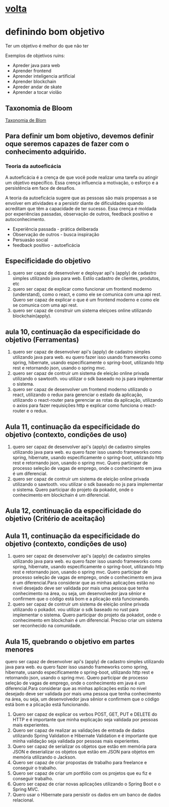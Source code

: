 # [volta](../readme.md)

# definindo bom objetivo

Ter um objetivo é melhor do que não ter

Exemplos de objetivos ruins:

* Apreder java para web
* Aprender frontend
* Aprender inteligencia artificial
* Aprender blockchain
* Apreder andar de skate
* Aprender a tocar violão


## Taxonomia de Bloom

[Taxonomia de Blom](Taxonomia%20de%20bloom's.md)

## Para definir um bom objetivo, devemos definir oque seremos capazes de fazer com o conhecimento adquirido.

### Teoria da autoeficácia

A autoeficácia é a crença de que você pode realizar uma tarefa ou atingir um objetivo específico. Essa crença influencia a motivação, o esforço e a persistência em face de desafios.

A teoria da autoeficácia sugere que as pessoas são mais propensas a se envolver em atividades e a persistir diante de dificuldades quando acreditam que têm a capacidade de ter sucesso. Essa crença é moldada por experiências passadas, observação de outros, feedback positivo e autoconhecimento.


* Experiência passada - prática deliberada
* Observação de outros - busca inspiração
* Persuasão social
* feedback positivo - autoeficácia


## Especificidade do objetivo

1. quero ser capaz de desenvolver e deployar api's (apply) de cadastro simples utilizando java para web. Estilo cadastro de clientes, produtos, etc
2. quero ser capaz de explicar como funcionar um frontend moderno (understand), como o react, e como ele se comunica com uma api rest. Quero ser capaz de explicar o que é um frontend moderno e como ele se comunica com uma api rest.
3. quero ser capaz de construir um sistema eleiçoes online utilizando blockchain(apply).

## aula 10, continuação da especificidade do objetivo (Ferramentas)

1. quero ser capaz de desenvolver api's (apply) de cadastro simples utilizando java para web. eu quero fazer isso usando frameworks como spring, hibernate, usando especificamente o spring-boot, utilizando http rest e retornando json, usando o spring mvc.
2. quero ser capaz de contruir um sistema de eleição online privada utilizando o sawtooth. vou utilizar o sdk baseado no js para implementar o sistema.
3. quero ser capaz de desenvolver um frontend moderno utilizando o react, utilizando o redux para gerenciar o estado da aplicação, utilizando o react-router para gerenciar as rotas da aplicação, utilizando o axios para fazer requisições http e explicar como funciona o react-router e o redux.


## Aula 11, continuação da especificidade do objetivo (contexto, condições de uso)

1. quero ser capaz de desenvolver api's (apply) de cadastro simples utilizando java para web. eu quero fazer isso usando frameworks como spring, hibernate, usando especificamente o spring-boot, utilizando http rest e retornando json, usando o spring mvc. Quero participar de processo seleção de vagas de emprego, onde o conhecimento em java é um diferencial.
2. quero ser capaz de contruir um sistema de eleição online privada utilizando o sawtooth. vou utilizar o sdk baseado no js para implementar o sistema. Quero participar do projeto da pokadot, onde o conhecimento em blockchain é um diferencial.


## Aula 12, continuação da especificidade do objetivo (Critério de aceitação)



## Aula 11, continuação da especificidade do objetivo (contexto, condições de uso)

1. quero ser capaz de desenvolver api's (apply) de cadastro simples utilizando java para web. eu quero fazer isso usando frameworks como spring, hibernate, usando especificamente o spring-boot, utilizando http rest e retornando json, usando o spring mvc. Quero participar de processo seleção de vagas de emprego, onde o conhecimento em java é um diferencial.Para considerar que as minhas aplicações estão no nivel desejado deve ser validada por mais uma pessoa que tenha conhecimento na área, ou seja, um desenvolvedor java sênior e confirmem que o código está bom e a plicação está funcionando.
2. quero ser capaz de contruir um sistema de eleição online privada utilizando o pokadot. vou utilizar o sdk baseado no rust para implementar o sistema. Quero participar do projeto da pokadot, onde o conhecimento em blockchain é um diferencial. Preciso criar um sistema ser reconhecido na comunidade.


## Aula 15, quebrando o objetivo em partes menores

quero ser capaz de desenvolver api's (apply) de cadastro simples utilizando java para web. eu quero fazer isso usando frameworks como spring, hibernate, usando especificamente o spring-boot, utilizando http rest e retornando json, usando o spring mvc. Quero participar de processo seleção de vagas de emprego, onde o conhecimento em java é um diferencial.Para considerar que as minhas aplicações estão no nivel desejado deve ser validada por mais uma pessoa que tenha conhecimento na área, ou seja, um desenvolvedor java sênior e confirmem que o código está bom e a plicação está funcionando.

1. Quero ser capaz de explicar os verbos POST, GET, PUT e DELETE do HTTP e é importante que minha explicação seja validada por pessoas mais experientes.
2. Quero ser capaz de realizar as validações de entrada de dados utilizando Spring Validation e Hibernate Validation e é importante que minha validação seja validada por pessoas mais experientes.
3. Quero ser capaz de serializar os objetos que estão em memória para JSON e deserializar os objetos que estão em JSON para objetos em memória utilizando o Jackson.
4. Quero ser capaz de criar propostas de trabalho para freelance e conseguir o trabalho.
5. Quero ser capaz de criar um portfólio com os projetos que eu fiz e conseguir trabalho.
6. Quero ser capaz de criar novas aplicações utilizando o Spring Boot e o Spring MVC.
7. Quero usar o Hibernate para persistir os dados em um banco de dados relacional.
